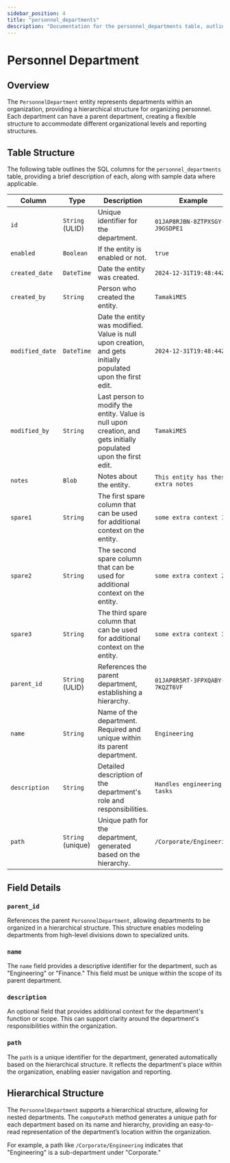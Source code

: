 ```yaml
---
sidebar_position: 4
title: "personnel_departments"
description: "Documentation for the personnel_departments table, outlining its columns and structure."
---
```


# Personnel Department

## Overview

The `PersonnelDepartment` entity represents departments within an organization, providing a hierarchical structure for
organizing personnel. Each department can have a parent department, creating a flexible structure to accommodate
different organizational levels and reporting structures.

## Table Structure

The following table outlines the SQL columns for the `personnel_departments` table, providing a brief description of
each, along with sample data where applicable.

| Column          | Type              | Description                                                                                                      | Example                             |
|-----------------|-------------------|------------------------------------------------------------------------------------------------------------------|-------------------------------------|
| `id`            | `String` (ULID)   | Unique identifier for the department.                                                                            | `01JAP8RJBN-8ZTPXSGY-J9GSDPE1`      |
| `enabled`       | `Boolean`         | If the entity is enabled or not.                                                                                 | `true`                              |
| `created_date`  | `DateTime`        | Date the entity was created.                                                                                     | `2024-12-31T19:48:44Z`              |
| `created_by`    | `String`          | Person who created the entity.                                                                                   | `TamakiMES`                         |
| `modified_date` | `DateTime`        | Date the entity was modified. Value is null upon creation, and gets initially populated upon the first edit.     | `2024-12-31T19:48:44Z`              |
| `modified_by`   | `String`          | Last person to modify the entity. Value is null upon creation, and gets initially populated upon the first edit. | `TamakiMES`                         |
| `notes`         | `Blob`            | Notes about the entity.                                                                                          | `This entity has these extra notes` |
| `spare1`        | `String`          | The first spare column that can be used for additional context on the entity.                                    | `some extra context 1`              |
| `spare2`        | `String`          | The second spare column that can be used for additional context on the entity.                                   | `some extra context 2`              |
| `spare3`        | `String`          | The third spare column that can be used for additional context on the entity.                                    | `some extra context 3`              |
| `parent_id`     | `String` (ULID)   | References the parent department, establishing a hierarchy.                                                      | `01JAP8R5RT-3FPXQABY-7KQZT6VF`      |
| `name`          | `String`          | Name of the department. Required and unique within its parent department.                                        | `Engineering`                       |
| `description`   | `String`          | Detailed description of the department's role and responsibilities.                                              | `Handles engineering tasks`         |
| `path`          | `String` (unique) | Unique path for the department, generated based on the hierarchy.                                                | `/Corporate/Engineering`            |

## Field Details

### `parent_id`

References the parent `PersonnelDepartment`, allowing departments to be organized in a hierarchical structure.
This structure enables modeling departments from high-level divisions down to specialized units.

### `name`

The `name` field provides a descriptive identifier for the department, such as "Engineering" or "Finance." This field
must be unique within the scope of its parent department.

### `description`

An optional field that provides additional context for the department's function or scope. This can support clarity
around the department's responsibilities within the organization.

### `path`

The `path` is a unique identifier for the department, generated automatically based on the hierarchical structure. It
reflects the department's place within the organization, enabling easier navigation and reporting.

## Hierarchical Structure

The `PersonnelDepartment` supports a hierarchical structure, allowing for nested departments. The `computePath` method
generates a unique path for each department based on its name and hierarchy, providing an easy-to-read representation of
the department’s location within the organization.

For example, a path like `/Corporate/Engineering` indicates that "Engineering" is a sub-department under "Corporate."
